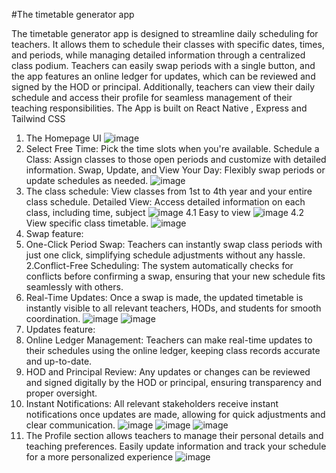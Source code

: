 #The timetable generator app 

The timetable generator app is designed to streamline daily scheduling for teachers. It allows them to schedule their classes with specific dates, times, and periods, while managing detailed information through a centralized class podium. Teachers can easily swap periods with a single button, and the app features an online ledger for updates, which can be reviewed and signed by the HOD or principal. Additionally, teachers can view their daily schedule and access their profile for seamless management of their teaching responsibilities.
The App is built on React Native , Express and Tailwind CSS 
1. The Homepage UI 
![image](https://github.com/user-attachments/assets/93528809-4341-4593-8e0d-aba894fd90ea)
2. Select Free Time: Pick the time slots when you're available.
Schedule a Class: Assign classes to those open periods and customize with detailed information.
Swap, Update, and View Your Day: Flexibly swap periods or update schedules as needed.
![image](https://github.com/user-attachments/assets/ba298caf-14dc-4b10-adf5-4cc36a24ed63)
3. The class schedule: View classes from 1st to 4th year and your entire class schedule.
Detailed View: Access detailed information on each class, including time, subject
![image](https://github.com/user-attachments/assets/dc26f72f-5027-46ac-a00a-f6fb5c2411ed)
4.1 Easy to view 
![image](https://github.com/user-attachments/assets/d766935d-203b-4524-b3a1-3f35ef206fdb)
4.2 View specific class timetable.
![image](https://github.com/user-attachments/assets/787d499d-9da2-41e5-82b5-4b0c0feae72f)
5. Swap feature:
1. One-Click Period Swap: Teachers can instantly swap class periods with just one click, simplifying schedule adjustments without any hassle.
2.Conflict-Free Scheduling: The system automatically checks for conflicts before confirming a swap, ensuring that your new schedule fits seamlessly with others.
3. Real-Time Updates: Once a swap is made, the updated timetable is instantly visible to all relevant teachers, HODs, and students for smooth coordination.
![image](https://github.com/user-attachments/assets/6f0e16c3-b9ab-48e7-b993-cd5ad1e900a0)
![image](https://github.com/user-attachments/assets/dcec1600-f3f4-486f-94d1-df34cd59d4cc)
6. Updates feature:
1. Online Ledger Management: Teachers can make real-time updates to their schedules using the online ledger, keeping class records accurate and up-to-date.
2. HOD and Principal Review: Any updates or changes can be reviewed and signed digitally by the HOD or principal, ensuring transparency and proper oversight.
3. Instant Notifications: All relevant stakeholders receive instant notifications once updates are made, allowing for quick adjustments and clear communication.
![image](https://github.com/user-attachments/assets/04b3de85-776e-4caf-8932-fef3d4a11cc6)
![image](https://github.com/user-attachments/assets/a0022f82-fd23-4352-b82b-53ebabad13cc)
![image](https://github.com/user-attachments/assets/d8463709-0794-476a-b85c-2995a9a069ae)
7. The Profile section allows teachers to manage their personal details and teaching preferences. Easily update information and track your schedule for a more personalized experience
![image](https://github.com/user-attachments/assets/2aed8458-7f83-4e38-a337-a3af1e1bd85f)
